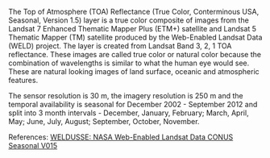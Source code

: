 The Top of Atmosphere (TOA) Reflectance (True Color, Conterminous USA, Seasonal, Version 1.5) layer is a true color composite of images from the Landsat 7 Enhanced Thematic Mapper Plus (ETM+) satellite and Landsat 5 Thematic Mapper (TM) satellite produced by the Web-Enabled Landsat Data (WELD) project. The layer is created from Landsat Band 3, 2, 1 TOA reflectance. These images are called true color or natural color because the combination of wavelengths is similar to what the human eye would see. These are natural looking images of land surface, oceanic and atmospheric features.

The sensor resolution is 30 m, the imagery resolution is 250 m and the temporal availability is seasonal for December 2002 - September 2012 and split into 3 month intervals - December, January, February; March, April, May; June, July, August; September, October, November.

References: [WELDUSSE: NASA Web-Enabled Landsat Data CONUS Seasonal V015](https://lpdaac.usgs.gov/dataset_discovery/measures/measures_products_table/weldusse_v015)
